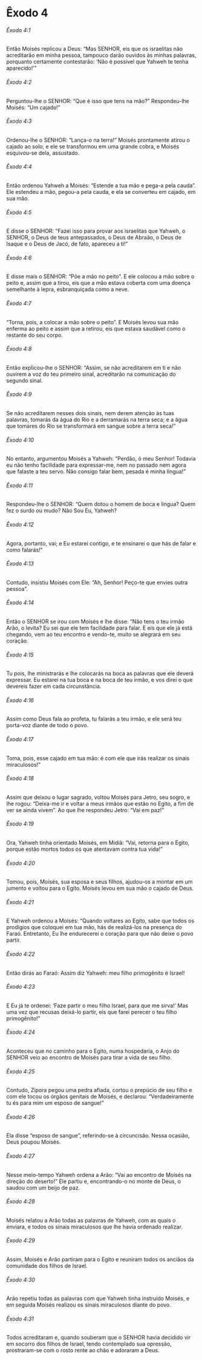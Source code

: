 # Êxodo 4

###### Êxodo 4:1

Então Moisés replicou a Deus: “Mas SENHOR, eis que os israelitas não acreditarão em minha pessoa, tampouco darão ouvidos às minhas palavras, porquanto certamente contestarão: ‘Não é possível que Yahweh te tenha aparecido!’”

###### Êxodo 4:2

Perguntou-lhe o SENHOR: “Que é isso que tens na mão?” Respondeu-lhe Moisés: “Um cajado!”

###### Êxodo 4:3

Ordenou-lhe o SENHOR: “Lança-o na terra!” Moisés prontamente atirou o cajado ao solo, e ele se transformou em uma grande cobra, e Moisés esquivou-se dela, assustado.

###### Êxodo 4:4

Então ordenou Yahweh a Moisés: “Estende a tua mão e pega-a pela cauda”. Ele estendeu a mão, pegou-a pela cauda, e ela se converteu em cajado, em sua mão.

###### Êxodo 4:5

E disse o SENHOR: “Fazei isso para provar aos israelitas que Yahweh, o SENHOR, o Deus de teus antepassados, o Deus de Abraão, o Deus de Isaque e o Deus de Jacó, de fato, apareceu a ti!”

###### Êxodo 4:6

E disse mais o SENHOR: “Põe a mão no peito”. E ele colocou a mão sobre o peito e, assim que a tirou, eis que a mão estava coberta com uma doença semelhante à lepra, esbranquiçada como a neve.

###### Êxodo 4:7

“Torna, pois, a colocar a mão sobre o peito”. E Moisés levou sua mão enferma ao peito e assim que a retirou, eis que estava saudável como o restante do seu corpo.

###### Êxodo 4:8

Então explicou-lhe o SENHOR: “Assim, se não acreditarem em ti e não ouvirem a voz do teu primeiro sinal, acreditarão na comunicação do segundo sinal.

###### Êxodo 4:9

Se não acreditarem nesses dois sinais, nem derem atenção às tuas palavras, tomarás da água do Rio e a derramarás na terra seca; e a água que tomares do Rio se transformará em sangue sobre a terra seca!”

###### Êxodo 4:10

No entanto, argumentou Moisés a Yahweh: “Perdão, ó meu Senhor! Todavia eu não tenho facilidade para expressar-me, nem no passado nem agora que falaste a teu servo. Não consigo falar bem, pesada é minha língua!”

###### Êxodo 4:11

Respondeu-lhe o SENHOR: “Quem dotou o homem de boca e língua? Quem fez o surdo ou mudo? Não Sou Eu, Yahweh?

###### Êxodo 4:12

Agora, portanto, vai; e Eu estarei contigo, e te ensinarei o que hás de falar e como falarás!”

###### Êxodo 4:13

Contudo, insistiu Moisés com Ele: “Ah, Senhor! Peço-te que envies outra pessoa”.

###### Êxodo 4:14

Então o SENHOR se irou com Moisés e lhe disse: “Não tens o teu irmão Arão, o levita? Eu sei que ele tem facilidade para falar. E eis que ele já está chegando, vem ao teu encontro e vendo-te, muito se alegrará em seu coração.

###### Êxodo 4:15

Tu pois, lhe ministrarás e lhe colocarás na boca as palavras que ele deverá expressar. Eu estarei na tua boca e na boca de teu irmão, e vos direi o que devereis fazer em cada circunstância.

###### Êxodo 4:16

Assim como Deus fala ao profeta, tu falarás a teu irmão, e ele será teu porta-voz diante de todo o povo.

###### Êxodo 4:17

Toma, pois, esse cajado em tua mão: é com ele que irás realizar os sinais miraculosos!”

###### Êxodo 4:18

Assim que deixou o lugar sagrado, voltou Moisés para Jetro, seu sogro, e lhe rogou: “Deixa-me ir e voltar a meus irmãos que estão no Egito, a fim de ver se ainda vivem”. Ao que lhe respondeu Jetro: “Vai em paz!”

###### Êxodo 4:19

Ora, Yahweh tinha orientado Moisés, em Midiã: “Vai, retorna para o Egito, porque estão mortos todos os que atentavam contra tua vida!”

###### Êxodo 4:20

Tomou, pois, Moisés, sua esposa e seus filhos, ajudou-os a montar em um jumento e voltou para o Egito. Moisés levou em sua mão o cajado de Deus.

###### Êxodo 4:21

E Yahweh ordenou a Moisés: “Quando voltares ao Egito, sabe que todos os prodígios que coloquei em tua mão, hás de realizá-los na presença do Faraó. Entretanto, Eu lhe endurecerei o coração para que não deixe o povo partir.

###### Êxodo 4:22

Então dirás ao Faraó: Assim diz Yahweh: meu filho primogênito é Israel!

###### Êxodo 4:23

E Eu já te ordenei: ‘Faze partir o meu filho Israel, para que me sirva!’ Mas uma vez que recusas deixá-lo partir, eis que farei perecer o teu filho primogênito!”

###### Êxodo 4:24

Aconteceu que no caminho para o Egito, numa hospedaria, o Anjo do SENHOR veio ao encontro de Moisés para tirar a vida de seu filho.

###### Êxodo 4:25

Contudo, Zípora pegou uma pedra afiada, cortou o prepúcio de seu filho e com ele tocou os órgãos genitais de Moisés, e declarou: “Verdadeiramente tu és para mim um esposo de sangue!”

###### Êxodo 4:26

Ela disse “esposo de sangue”, referindo-se à circuncisão. Nessa ocasião, Deus poupou Moisés.

###### Êxodo 4:27

Nesse meio-tempo Yahweh ordena a Arão: “Vai ao encontro de Moisés na direção do deserto!” Ele partiu e, encontrando-o no monte de Deus, o saudou com um beijo de paz.

###### Êxodo 4:28

Moisés relatou a Arão todas as palavras de Yahweh, com as quais o enviara, e todos os sinais miraculosos que lhe havia ordenado realizar.

###### Êxodo 4:29

Assim, Moisés e Arão partiram para o Egito e reuniram todos os anciãos da comunidade dos filhos de Israel.

###### Êxodo 4:30

Arão repetiu todas as palavras com que Yahweh tinha instruído Moisés, e em seguida Moisés realizou os sinais miraculosos diante do povo.

###### Êxodo 4:31

Todos acreditaram e, quando souberam que o SENHOR havia decidido vir em socorro dos filhos de Israel, tendo contemplado sua opressão, prostraram-se com o rosto rente ao chão e adoraram a Deus.

